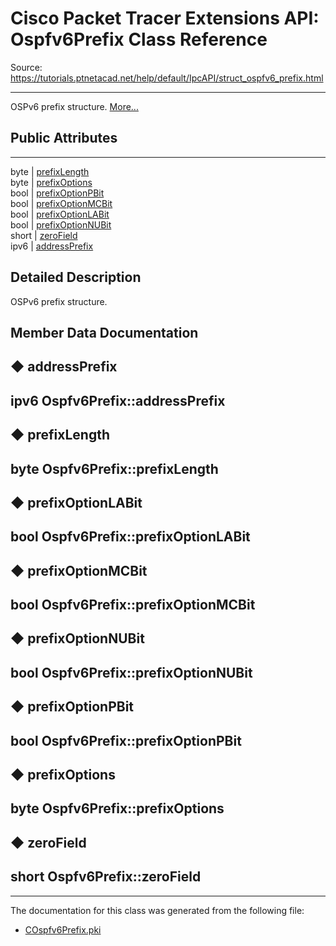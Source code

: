 # Cisco Packet Tracer Extensions API: Ospfv6Prefix Class Reference

Source: https://tutorials.ptnetacad.net/help/default/IpcAPI/struct_ospfv6_prefix.html

---

OSPv6 prefix structure. [More...](struct_ospfv6_prefix.html#details)

##  Public Attributes  
  
---  
byte | [prefixLength](struct_ospfv6_prefix.html#ae1fe215bd79d25bd896a53d3c816dc03)  
byte | [prefixOptions](struct_ospfv6_prefix.html#af7df195c080a15a6f3bcb32f7efdf775)  
bool | [prefixOptionPBit](struct_ospfv6_prefix.html#a13633c20de0c1e133138905fe75b8ef1)  
bool | [prefixOptionMCBit](struct_ospfv6_prefix.html#af40694570562c88adf345a303d60112a)  
bool | [prefixOptionLABit](struct_ospfv6_prefix.html#a0170f87ecf3ac7bc6bbd1570782456e5)  
bool | [prefixOptionNUBit](struct_ospfv6_prefix.html#a538621ae4f49592b222d9af8b43ab696)  
short | [zeroField](struct_ospfv6_prefix.html#ab8657da0f576111a8f8f82a00ad8ece6)  
ipv6 | [addressPrefix](struct_ospfv6_prefix.html#aa42404fac57cae95798092d30ac1d9c0)  
  
## Detailed Description

OSPv6 prefix structure. 

## Member Data Documentation

## ◆ addressPrefix

ipv6 Ospfv6Prefix::addressPrefix  
---  
  
## ◆ prefixLength

byte Ospfv6Prefix::prefixLength  
---  
  
## ◆ prefixOptionLABit

bool Ospfv6Prefix::prefixOptionLABit  
---  
  
## ◆ prefixOptionMCBit

bool Ospfv6Prefix::prefixOptionMCBit  
---  
  
## ◆ prefixOptionNUBit

bool Ospfv6Prefix::prefixOptionNUBit  
---  
  
## ◆ prefixOptionPBit

bool Ospfv6Prefix::prefixOptionPBit  
---  
  
## ◆ prefixOptions

byte Ospfv6Prefix::prefixOptions  
---  
  
## ◆ zeroField

short Ospfv6Prefix::zeroField  
---  
  
* * *

The documentation for this class was generated from the following file:

  * [COspfv6Prefix.pki](_c_ospfv6_prefix_8pki.html)



